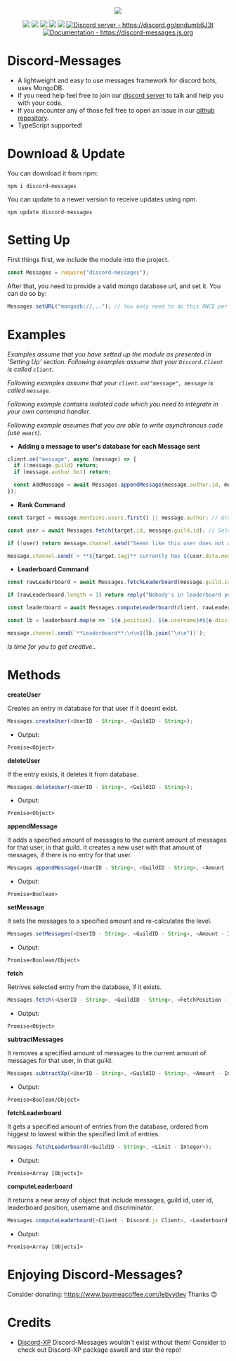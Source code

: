 <p align="center"><a href="https://nodei.co/npm/discord-messages/"><img src="https://nodei.co/npm/discord-messages.png"></a></p>
<p align="center"><img src="https://img.shields.io/npm/v/discord-messages"> <img src="https://img.shields.io/github/repo-size/Lebyy/discord-messages"> <img src="https://img.shields.io/npm/l/discord-messages"> <img src="https://img.shields.io/github/contributors/Lebyy/discord-messages"> <img src="https://img.shields.io/github/package-json/dependency-version/Lebyy/discord-messages/mongoose"> <a href="https://discord.gg/pndumb6J3t"><img src="https://discordapp.com/api/guilds/815261972450115585/widget.png" alt="Discord server - https://discord.gg/pndumb6J3t"/></a> <a href="https://discord-messages.js.org"><img src="https://img.shields.io/badge/Documentation-Click%20here-blue" alt="Documentation - https://discord-messages.js.org"/></a></p>

# Discord-Messages
- A lightweight and easy to use messages framework for discord bots, uses MongoDB.
- If you need help feel free to join our <a href="https://discord.gg/pndumb6J3t">discord server</a> to talk and help you with your code.
- If you encounter any of those fell free to open an issue in our <a href="https://github.com/Lebyy/discord-messages/issues">github repository</a>.
- TypeScript supported!

# Download & Update
You can download it from npm:
```cli
npm i discord-messages
```
You can update to a newer version to receive updates using npm.
```cli
npm update discord-messages
```

# Setting Up
First things first, we include the module into the project.
```js
const Messages = require("discord-messages");
```
After that, you need to provide a valid mongo database url, and set it. You can do so by:
```js
Messages.setURL("mongodb://..."); // You only need to do this ONCE per process.
```

# Examples
*Examples assume that you have setted up the module as presented in 'Setting Up' section.*
*Following examples assume that your `Discord.Client` is called `client`.*

*Following examples assume that your `client.on("message", message` is called `message`.*

*Following example contains isolated code which you need to integrate in your own command handler.*

*Following example assumes that you are able to write asynchronous code (use `await`).*

- **Adding a message to user's database for each Message sent**

```js
client.on("message", async (message) => {
  if (!message.guild) return;
  if (message.author.bot) return;

  const AddMessage = await Messages.appendMessage(message.author.id, message.guild.id, 1);
});
```
- **Rank Command**

```js
const target = message.mentions.users.first() || message.author; // Grab the target.

const user = await Messages.fetch(target.id, message.guild.id); // Selects the target from the database.

if (!user) return message.channel.send("Seems like this user does not any messages so far..."); // If there isnt such user in the database, we send a message in general.

message.channel.send(`> **${target.tag}** currently has ${user.data.messages} message(s).`); // We show the message(s) count.
```

- **Leaderboard Command**

```js
const rawLeaderboard = await Messages.fetchLeaderboard(message.guild.id, 10); // We grab top 10 users with most message(s) in the current server.

if (rawLeaderboard.length < 1) return reply("Nobody's in leaderboard yet.");

const leaderboard = await Messages.computeLeaderboard(client, rawLeaderboard, true); // We process the leaderboard.

const lb = leaderboard.map(e => `${e.position}. ${e.username}#${e.discriminator}\nMessages Count: ${e.messages}`); // We map the outputs.

message.channel.send(`**Leaderboard**:\n\n${lb.join("\n\n")}`);
```

*Is time for you to get creative..*

# Methods
**createUser**

Creates an entry in database for that user if it doesnt exist.
```js
Messages.createUser(<UserID - String>, <GuildID - String>);
```
- Output:
```
Promise<Object>
```
**deleteUser**

If the entry exists, it deletes it from database.
```js
Messages.deleteUser(<UserID - String>, <GuildID - String>);
```
- Output:
```
Promise<Object>
```
**appendMessage**

It adds a specified amount of messages to the current amount of messages for that user, in that guild. It creates a new user with that amount of messages, if there is no entry for that user. 
```js
Messages.appendMessage(<UserID - String>, <GuildID - String>, <Amount - Integer>);
```
- Output:
```
Promise<Boolean>
```
**setMessage**

It sets the messages to a specified amount and re-calculates the level.
```js
Messages.setMessages(<UserID - String>, <GuildID - String>, <Amount - Integer>);
```
- Output:
```
Promise<Boolean/Object>
```
**fetch**

Retrives selected entry from the database, if it exists.
```js
Messages.fetch(<UserID - String>, <GuildID - String>, <FetchPosition - Boolean>);
```
- Output:
```
Promise<Object>
```
**subtractMessages**

It removes a specified amount of messages to the current amount of messages for that user, in that guild.
```js
Messages.subtractXp(<UserID - String>, <GuildID - String>, <Amount - Integer>);
```
- Output:
```
Promise<Boolean/Object>
```
**fetchLeaderboard**

It gets a specified amount of entries from the database, ordered from higgest to lowest within the specified limit of entries.
```js
Messages.fetchLeaderboard(<GuildID - String>, <Limit - Integer>);
```
- Output:
```
Promise<Array [Objects]>
```
**computeLeaderboard**

It returns a new array of object that include messages, guild id, user id, leaderboard position, username and discriminator.
```js
Messages.computeLeaderboard(<Client - Discord.js Client>, <Leaderboard - fetchLeaderboard output>, <fetchUsers - boolean, disabled by default>);
```
- Output:
```
Promise<Array [Objects]>
```

# Enjoying Discord-Messages?
Consider donating: https://www.buymeacoffee.com/lebyydev
Thanks 😊

# Credits
- [Discord-XP](https://github.com/MrAugu/discord-xp) Discord-Messages wouldn't exist without them! Consider to check out Discord-XP package aswell and star the repo!
